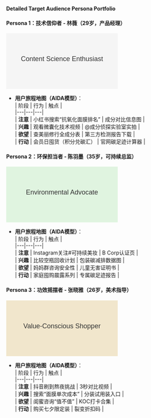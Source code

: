 **Detailed Target Audience Persona Portfolio**  

#### **Persona 1：技术信仰者 - 林薇（29岁，产品经理）**  
![成分党画像](data:image/svg+xml;base64,PHN2ZyB4bWxucz0iaHR0cDovL3d3dy53My5vcmcvMjAwMC9zdmciPjxyZWN0IHdpZHRoPSIxMDAlIiBoZWlnaHQ9IjEwMCUiIGZpbGw9IiNmNWY1ZjUiLz48dGV4dCB4PSI1MCUiIHk9IjUwJSIgZm9udC1mYW1pbHk9IkFyaWFsIiBmb250LXNpemU9IjE4IiB0ZXh0LWFuY2hvcj0ibWlkZGxlIiBmaWxsPSIjMzMzIj5Db250ZW50IFNjaWVuY2UgRW50aHVzaWFzdDwvdGV4dD48L3N2Zz4=)  
- **用户旅程地图（AIDA模型）**：  
  | 阶段 | 行为 | 触点 |  
  |---|---|---|  
  | **注意** | 小红书搜索“抗氧化面膜排名” | 成分对比信息图 |  
  | **兴趣** | 观看微囊化技术视频 | @成分侦探实验室实拍 |  
  | **欲望** | 查美丽修行全成分表 | 第三方检测报告下载 |  
  | **行动** | 会员日囤货（积分兑碳汇） | 官网碳足迹计算器 |  

#### **Persona 2：环保担当者 - 陈羽墨（35岁，可持续总监）**  
![环保领袖画像](data:image/svg+xml;base64,PHN2ZyB4bWxucz0iaHR0cDovL3d3dy53My5vcmcvMjAwMC9zdmciPjxyZWN0IHdpZHRoPSIxMDAlIiBoZWlnaHQ9IjEwMCUiIGZpbGw9IiNlMGY0ZTAiLz48dGV4dCB4PSI1MCUiIHk9IjUwJSIgZm9udC1mYW1pbHk9IkFyaWFsIiBmb250LXNpemU9IjE4IiB0ZXh0LWFuY2hvcj0ibWlkZGxlIiBmaWxsPSIjMzMzIj5FbnZpcm9ubWVudGFsIEFkdm9jYXRlPC90ZXh0Pjwvc3ZnPg==)  
- **用户旅程地图（AIDA模型）**：  
  | 阶段 | 行为 | 触点 |  
  |---|---|---|  
  | **注意** | Instagram关注#可持续美妆 | B Corp认证页 |  
  | **兴趣** | 比较空瓶回收计划 | 包装碳减排数据图 |  
  | **欲望** | 妈妈群咨询安全性 | 儿童无害证明书 |  
  | **行动** | 家庭囤购晨露系列 | 专属碳足迹报告 |  

#### **Persona 3：功效摇摆者 - 张晓雅（26岁，美术指导）**  
![性价比追求者画像](data:image/svg+xml;base64,PHN2ZyB4bWxucz0iaHR0cDovL3d3dy53My5vcmcvMjAwMC9zdmciPjxyZWN0IHdpZHRoPSIxMDAlIiBoZWlnaHQ9IjEwMCUiIGZpbGw9IiNmMWU2Y2MiLz48dGV4dCB4PSI1MCUiIHk9IjUwJSIgZm9udC1mYW1pbHk9IkFyaWFsIiBmb250LXNpemU9IjE4IiB0ZXh0LWFuY2hvcj0ibWlkZGxlIiBmaWxsPSIjMzMzIj5WYWx1ZS1Db25zY2lvdXMgU2hvcHBlcjwvdGV4dD48L3N2Zz4=)  
- **用户旅程地图（AIDA模型）**：  
  | 阶段 | 行为 | 触点 |  
  |---|---|---|  
  | **注意** | 抖音刷到熬夜挑战 | 3秒对比视频 |  
  | **兴趣** | 搜索“面膜单次成本” | 分装试用装入口 |  
  | **欲望** | 闺蜜咨询“值不值” | KOC打卡合集 |  
  | **行动** | 购买七夕限定装 | 裂变折扣码 |  

###